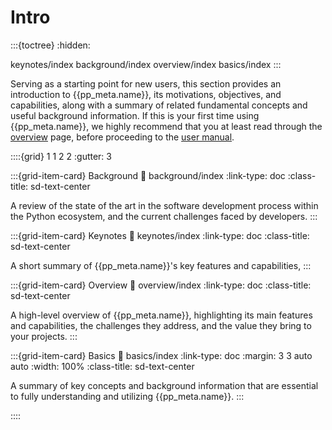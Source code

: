 # Intro

:::{toctree}
:hidden:

keynotes/index
background/index
overview/index
basics/index
:::


Serving as a starting point for new users,
this section provides an introduction to
{{pp_meta.name}}, its motivations, objectives, and capabilities,
along with a summary of related fundamental concepts and useful background information.
If this is your first time using {{pp_meta.name}},
we highly recommend that you at least read through the [overview](overview/index.md) page,
before proceeding to the [user manual](../manual/index.md).

::::{grid} 1 1 2 2
:gutter: 3

:::{grid-item-card} Background
:link: background/index
:link-type: doc
:class-title: sd-text-center

A review of the state of the art in the software development process
within the Python ecosystem, and the current challenges faced by developers.
:::

:::{grid-item-card} Keynotes
:link: keynotes/index
:link-type: doc
:class-title: sd-text-center

A short summary of {{pp_meta.name}}'s key features and capabilities,
:::

:::{grid-item-card} Overview
:link: overview/index
:link-type: doc
:class-title: sd-text-center

A high-level overview of {{pp_meta.name}},
highlighting its main features and capabilities,
the challenges they address, and the value they bring to your projects.
:::

:::{grid-item-card} Basics
:link: basics/index
:link-type: doc
:margin: 3 3 auto auto
:width: 100%
:class-title: sd-text-center

A summary of key concepts and background information
that are essential to fully understanding and utilizing {{pp_meta.name}}.
:::

::::
